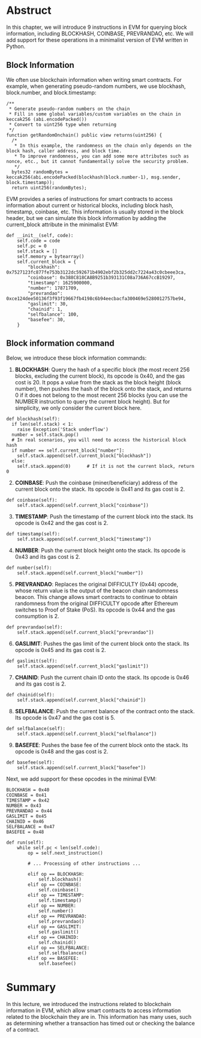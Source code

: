 # Abstruct

In this chapter, we will introduce 9 instructions in EVM for querying block information, including BLOCKHASH, COINBASE, PREVRANDAO, etc. We will add support for these operations in a minimalist version of EVM written in Python.

## Block Information

We often use blockchain information when writing smart contracts. For example, when generating pseudo-random numbers, we use blockhash, block.number, and block.timestamp:

```
/**
 * Generate pseudo-random numbers on the chain
 * Fill in some global variables/custom variables on the chain in keccak256 (abi.encodePacked())
 * Convert to uint256 type when returning
 */
function getRandomOnchain() public view returns(uint256) {
  /*
   * In this example, the randomness on the chain only depends on the block hash, caller address, and block time.
   * To improve randomness, you can add some more attributes such as nonce, etc., but it cannot fundamentally solve the security problem.
   */
  bytes32 randomBytes = keccak256(abi.encodePacked(blockhash(block.number-1), msg.sender, block.timestamp));
  return uint256(randomBytes);
```

EVM provides a series of instructions for smart contracts to access information about current or historical blocks, including block hash, timestamp, coinbase, etc.
This information is usually stored in the block header, but we can simulate this block information by adding the current_block attribute in the minimalist EVM:

```
def __init__(self, code):
    self.code = code
    self.pc = 0
    self.stack = []
    self.memory = bytearray()
    self.current_block = {
        "blockhash": 0x7527123fc877fe753b3122dc592671b4902ebf2b325dd2c7224a43c0cbeee3ca,
        "coinbase": 0x388C818CA8B9251b393131C08a736A67ccB19297,
        "timestamp": 1625900000,
        "number": 17871709,
        "prevrandao": 0xce124dee50136f3f93f19667fb4198c6b94eecbacfa300469e5280012757be94,
        "gaslimit": 30,
        "chainid": 1,
        "selfbalance": 100,
        "basefee": 30,
    }
```

## Block information command

Below, we introduce these block information commands:

1. **BLOCKHASH**: Query the hash of a specific block (the most recent 256 blocks, excluding the current block), its opcode is 0x40, and the gas cost is 20. It pops a value from the stack as the block height (block number),
   then pushes the hash of the block onto the stack, and returns 0 if it does not belong to the most recent 256 blocks (you can use the NUMBER instruction to query the current block height). But for simplicity, we only consider the current block here.

```
def blockhash(self):
  if len(self.stack) < 1:
    raise Exception('Stack underflow')
  number = self.stack.pop()
  # In real scenarios, you will need to access the historical block hash
  if number == self.current_block["number"]:
    self.stack.append(self.current_block["blockhash"])
  else:
    self.stack.append(0)      # If it is not the current block, return 0
```

2. **COINBASE**: Push the coinbase (miner/beneficiary) address of the current block onto the stack. Its opcode is 0x41 and its gas cost is 2.

```
def coinbase(self):
    self.stack.append(self.current_block["coinbase"])
```

3. **TIMESTAMP**: Push the timestamp of the current block into the stack. Its opcode is 0x42 and the gas cost is 2.

```
def timestamp(self):
    self.stack.append(self.current_block["timestamp"])
```

4. **NUMBER**: Push the current block height onto the stack. Its opcode is 0x43 and its gas cost is 2.

```
def number(self):
    self.stack.append(self.current_block["number"])
```

5. **PREVRANDAO**: Replaces the original DIFFICULTY (0x44) opcode, whose return value is the output of the beacon chain randomness beacon.
   This change allows smart contracts to continue to obtain randomness from the original DIFFICULTY opcode after Ethereum switches to Proof of Stake (PoS). Its opcode is 0x44 and the gas consumption is 2.

```
def prevrandao(self):
    self.stack.append(self.current_block["prevrandao"])
```

6. **GASLIMIT**: Pushes the gas limit of the current block onto the stack. Its opcode is 0x45 and its gas cost is 2.

```
def gaslimit(self):
    self.stack.append(self.current_block["gaslimit"])
```

7. **CHAINID**: Push the current chain ID onto the stack. Its opcode is 0x46 and its gas cost is 2.

```
def chainid(self):
    self.stack.append(self.current_block["chainid"])
```

8. **SELFBALANCE**: Push the current balance of the contract onto the stack. Its opcode is 0x47 and the gas cost is 5.

```
def selfbalance(self):
    self.stack.append(self.current_block["selfbalance"])
```

9. **BASEFEE**: Pushes the base fee of the current block onto the stack. Its opcode is 0x48 and the gas cost is 2.

```
def basefee(self):
    self.stack.append(self.current_block["basefee"])
```

Next, we add support for these opcodes in the minimal EVM:

```
BLOCKHASH = 0x40
COINBASE = 0x41
TIMESTAMP = 0x42
NUMBER = 0x43
PREVRANDAO = 0x44
GASLIMIT = 0x45
CHAINID = 0x46
SELFBALANCE = 0x47
BASEFEE = 0x48

def run(self):
    while self.pc < len(self.code):
        op = self.next_instruction()

        # ... Processing of other instructions ...

        elif op == BLOCKHASH:
            self.blockhash()
        elif op == COINBASE:
            self.coinbase()
        elif op == TIMESTAMP:
            self.timestamp()
        elif op == NUMBER:
            self.number()
        elif op == PREVRANDAO:
            self.prevrandao()
        elif op == GASLIMIT:
            self.gaslimit()
        elif op == CHAINID:
            self.chainid()
        elif op == SELFBALANCE:
            self.selfbalance()
        elif op == BASEFEE:
            self.basefee()        
```

# Summary

In this lecture, we introduced the instructions related to blockchain information in EVM, which allow smart contracts to access information related to the blockchain they are in.
This information has many uses, such as determining whether a transaction has timed out or checking the balance of a contract.
